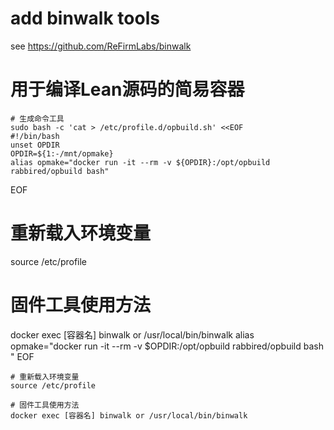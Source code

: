 # add binwalk tools
see https://github.com/ReFirmLabs/binwalk
# 用于编译Lean源码的简易容器
    # 生成命令工具
    sudo bash -c 'cat > /etc/profile.d/opbuild.sh' <<EOF
    #!/bin/bash
    unset OPDIR
    OPDIR=${1:-/mnt/opmake}
    alias opmake="docker run -it --rm -v ${OPDIR}:/opt/opbuild rabbired/opbuild bash"
EOF

# 重新载入环境变量
source /etc/profile

# 固件工具使用方法
docker exec [容器名] binwalk or /usr/local/bin/binwalk
    alias opmake="docker run -it --rm -v $OPDIR:/opt/opbuild rabbired/opbuild bash "
    EOF
    
    # 重新载入环境变量
    source /etc/profile
    
    # 固件工具使用方法
    docker exec [容器名] binwalk or /usr/local/bin/binwalk
